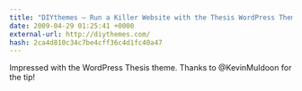 ```yaml
---
title: "DIYthemes — Run a Killer Website with the Thesis WordPress Theme"
date: 2009-04-29 01:25:41 +0000
external-url: http://diythemes.com/
hash: 2ca4d810c34c7be4cff36c4d1fc40a47
---
```


Impressed with the WordPress Thesis theme.  Thanks to @KevinMuldoon for the tip!
